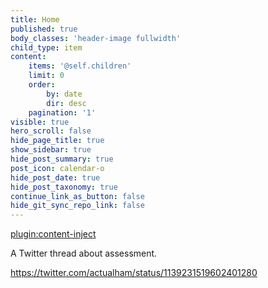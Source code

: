 ```yaml
---
title: Home
published: true
body_classes: 'header-image fullwidth'
child_type: item
content:
    items: '@self.children'
    limit: 0
    order:
        by: date
        dir: desc
    pagination: '1'
visible: true
hero_scroll: false
hide_page_title: true
show_sidebar: true
hide_post_summary: true
post_icon: calendar-o
hide_post_date: true
hide_post_taxonomy: true
continue_link_as_button: false
hide_git_sync_repo_link: false
---
```


[plugin:content-inject](/edci335/home/_important-reminders)

A Twitter thread about assessment.

https://twitter.com/actualham/status/1139231519602401280

